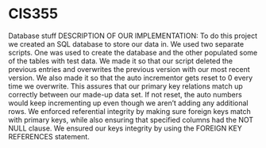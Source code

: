 # CIS355
Database stuff
DESCRIPTION OF OUR IMPLEMENTATION:
To do this project we created an SQL database to store our data in. We used two separate scripts. One was used to create the database and the other populated some of the tables with test data. We made it so that our script deleted the previous entries and overwrites the previous version with our most recent version. We also made it so that the auto incrementor gets reset to 0 every time we overwrite. This assures that our primary key relations match up correctly between our made-up data set. If not reset, the auto numbers would keep incrementing up even though we aren’t adding any additional rows. We enforced referential integrity by making sure foreign keys match with primary keys, while also ensuring that specified columns had the NOT NULL clause. We ensured our keys integrity by using the FOREIGN KEY REFERENCES statement.
